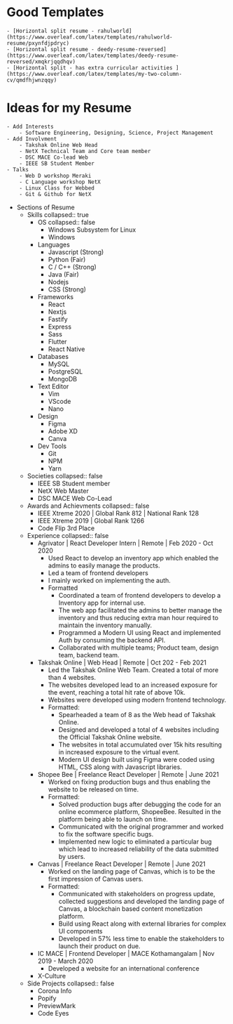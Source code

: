 # Good Templates
	- [Horizontal split resume - rahulworld](https://www.overleaf.com/latex/templates/rahulworld-resume/pxynfdjpdryc)
	- [Horizontal split resume - deedy-resume-reversed](https://www.overleaf.com/latex/templates/deedy-resume-reversed/xmqkrjqqdhqv)
	- [Horizontal split - has extra curricular activities ](https://www.overleaf.com/latex/templates/my-two-column-cv/qmdfhjwnzqqy)
# Ideas for my Resume
	- Add Interests
		- Software Engineering, Designing, Science, Project Management
	- Add Involvment
		- Takshak Online Web Head
		- NetX Technical Team and Core team member
		- DSC MACE Co-lead Web
		- IEEE SB Student Member
	- Talks
		- Web D workshop Meraki
		- C Language workshop NetX
		- Linux Class for Webbed
		- Git & Github for NetX
- Sections of Resume
	- Skills
	  collapsed:: true
		- OS
		  collapsed:: false
			- Windows Subsystem for Linux
			- Windows
		- Languages
			- Javascript (Strong)
			- Python (Fair)
			- C / C++ (Strong)
			- Java (Fair)
			- Nodejs
			- CSS (Strong)
		- Frameworks
			- React
			- Nextjs
			- Fastify
			- Express
			- Sass
			- Flutter
			- React Native
		- Databases
			- MySQL
			- PostgreSQL
			- MongoDB
		- Text Editor
			- Vim
			- VScode
			- Nano
		- Design
			- Figma
			- Adobe XD
			- Canva
		- Dev Tools
			- Git
			- NPM
			- Yarn
	- Societies
	  collapsed:: false
		- IEEE SB Student member
		- NetX Web Master
		- DSC MACE Web Co-Lead
	- Awards and Achievments
	  collapsed:: false
		- IEEE Xtreme 2020 | Global Rank 812 | National Rank 128
		- IEEE Xtreme 2019 | Global Rank 1266
		- Code Flip 3rd Place
	- Experience
	  collapsed:: false
		- Agrivator | React Developer Intern | Remote | Feb 2020 - Oct 2020
			- Used React to develop an inventory app which enabled the admins to easily manage the products.
			- Led a team of frontend developers
			- I mainly worked on implementing the auth.
			- Formatted
				- Coordinated a team of frontend developers to develop a Inventory app for internal use.
				- The web app facilitated the admins to better manage the inventory and thus reducing extra man hour required to maintain the inventory manually.
				- Programmed a Modern UI using React and implemented Auth by consuming the backend API.
				- Collaborated with multiple teams; Product team, design team, backend team.
		- Takshak Online | Web Head | Remote | Oct 202 - Feb 2021
			- Led the Takshak Online Web Team. Created a total of more than 4 websites.
			- The websites developed lead to an increased exposure for the event, reaching a total hit rate of above 10k.
			- Websites were developed using modern frontend technology.
			- Formatted:
				- Spearheaded a team of 8 as the Web head of Takshak Online.
				- Designed and developed a total of 4 websites including the Official Takshak Online website.
				- The websites in total accumulated over 15k hits resulting in increased exposure to the virtual event.
				- Modern UI design built using Figma were coded using HTML, CSS along with Javascript libraries.
		- Shopee Bee | Freelance React Developer | Remote | June 2021
			- Worked on fixing production bugs and thus enabling the website to be released on time.
			- Formatted:
				- Solved production bugs after debugging the code for an online ecommerce platform, ShopeeBee. Resulted in the platform being able to launch on time.
				- Communicated with the original programmer and worked to fix the software specific bugs.
				- Implemented new logic to eliminated a particular bug which lead to increased reliability of the data submitted by users.
		- Canvas | Freelance React Developer | Remote | June 2021
			- Worked on the landing page of Canvas, which is to be the first impression of Canvas users.
			- Formatted:
				- Communicated with stakeholders on progress update, collected suggestions and developed the landing page of Canvas, a blockchain based content monetization platform.
				- Build using React along with external libraries for complex UI components
				- Developed in 57% less time to enable the stakeholders to launch their product on due.
		- IC MACE | Frontend Developer | MACE Kothamangalam | Nov 2019 - March 2020
			- Developed a website for an international conference
		- X-Culture
	- Side Projects
	  collapsed:: false
		- Corona Info
		- Popify
		- PreviewMark
		- Code Eyes